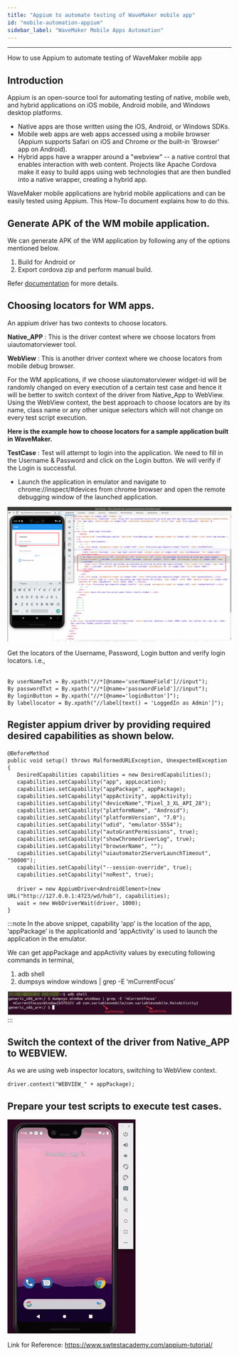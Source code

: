 ```yaml
---
title: "Appium to automate testing of WaveMaker mobile app"
id: "mobile-automation-appium"
sidebar_label: "WaveMaker Mobile Apps Automation"
---
```

---

 How to use Appium to automate testing of WaveMaker mobile app

## Introduction

Appium is an open-source tool for automating testing of native, mobile web, and hybrid applications on iOS mobile, Android mobile, and Windows desktop
 platforms. 
- Native apps are those written using the iOS, Android, or Windows SDKs. 
- Mobile web apps are web apps accessed using a mobile browser (Appium supports Safari on iOS and Chrome or the built-in 'Browser' app on Android). 
- Hybrid apps have a wrapper around a "webview" -- a native control that enables interaction with web content. Projects like Apache Cordova make it easy to
 build apps using web technologies that are then bundled into a native wrapper, creating a hybrid app.

 WaveMaker mobile applications are hybrid mobile applications and can be easily tested using Appium. This How-To document explains how to do this.
 
## Generate APK of the WM mobile application. 

We can generate APK of the WM application by following any of the options mentioned below.

1. Build for Android or
2. Export cordova zip and perform manual build.

Refer [documentation](/learn/hybrid-mobile/mobile-build-android/) for more details.

## Choosing locators for WM apps. 

An appium driver has two contexts to choose locators.

**Native_APP** : This is the driver context where we choose locators from uiautomatorviewer tool.

**WebView** : This is another driver context where we choose locators from mobile debug browser.

For the WM applications, if we choose uiautomatorviewer widget-id will be randomly changed on every execution of a certain test case and hence it will be better to switch context of the driver from Native_App to WebView.
Using the WebView context, the best approach to choose locators are by its name, class name or any other unique selectors which will not change on every test script execution.

**Here is the example how to choose locators for a sample application built in WaveMaker.**

**TestCase** : Test will attempt to login into the application. We need to fill in the Username & Password and click on the Login button. We will verify if the
 Login is
 successful.

 - Launch the application in emulator and navigate to chrome://inspect/#devices from chrome browser and open the remote debugging window of the launched
 application. 
 
 [![](/learn/assets/wm_mobile_automation_locators.png)](/learn/assets/wm_mobile_automation_locators.png)


Get the locators of the Username, Password, Login button and verify login locators. 
i.e.,

```

By userNameTxt = By.xpath("//*[@name='userNameField']//input");
By passwordTxt = By.xpath("//*[@name='passwordField']//input");
By loginButton = By.xpath("//*[@name='loginButton']");
By labellocator = By.xpath("//label[text() = 'LoggedIn as Admin']");
```

## Register appium driver by providing required desired capabilities as shown below.

```
@BeforeMethod
public void setup() throws MalformedURLException, UnexpectedException {
   DesiredCapabilities capabilities = new DesiredCapabilities();
   capabilities.setCapability("app", appLocation);
   capabilities.setCapability("appPackage", appPackage);
   capabilities.setCapability("appActivity", appActivity);
   capabilities.setCapability("deviceName","Pixel_3_XL_API_28");
   capabilities.setCapability("platformName", "Android");
   capabilities.setCapability("platformVersion", "7.0");
   capabilities.setCapability("udid", "emulator-5554");
   capabilities.setCapability("autoGrantPermissions", true);
   capabilities.setCapability("showChromedriverLog", true);
   capabilities.setCapability("browserName", "");
   capabilities.setCapability("uiautomator2ServerLaunchTimeout", "50000");
   capabilities.setCapability("--session-override", true);
   capabilities.setCapability("noRest", true);

   driver = new AppiumDriver<AndroidElement>(new URL("http://127.0.0.1:4723/wd/hub"), capabilities);
   wait = new WebDriverWait(driver, 1000);
}
```
:::note
In the above snippet, capability ‘app’ is the location of the app, ‘appPackage’ is the applicationId and ‘appActivity’ is used to launch the application in the
 emulator.

We can get appPackage and appActivity values by executing following commands in terminal,

1. adb shell
2. dumpsys window windows | grep -E ‘mCurrentFocus’

[![](/learn/assets/wm_mobile_automation_emulatorinfo.png)](/learn/assets/wm_mobile_automation_emulatorinfo.png)
:::

## Switch the context of the driver from Native_APP to WEBVIEW.

As we are using web inspector locators, switching to WebView context.
```
driver.context("WEBVIEW_" + appPackage);
```
## Prepare your test scripts to execute test cases.
[![](/learn/assets/wm-mobile-automation-appium-execution.gif)](/learn/assets/wm-mobile-automation-appium-execution.gif)


Link for Reference:
https://www.swtestacademy.com/appium-tutorial/
